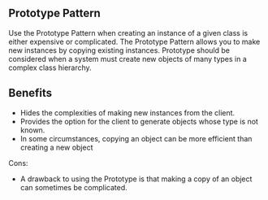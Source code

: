 Prototype Pattern
---

Use the Prototype Pattern when creating an instance of a given class is either expensive or complicated.
The Prototype Pattern allows you to make new instances by copying existing instances.
Prototype should be considered when a system must create new objects of many types in a complex class hierarchy.

Benefits
---

- Hides the complexities of making new instances from the client.
- Provides the option for the client to generate objects whose type is not known.
- In some circumstances, copying an object can be more efficient than creating a new object


Cons:

- A drawback to using the Prototype is that making a copy of an object can sometimes be complicated.
